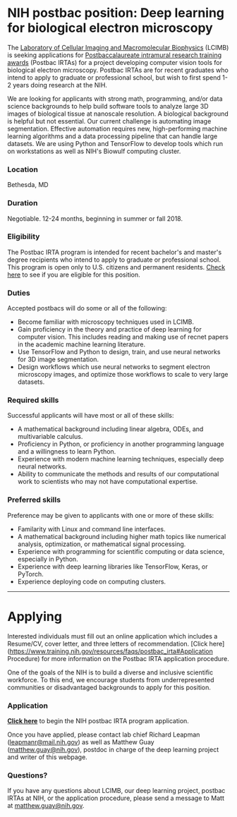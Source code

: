 # NIH postbac position: Deep learning for biological electron microscopy
The [Laboratory of Cellular Imaging and Macromolecular Biophysics](https://www.nibib.nih.gov/labs-at-nibib/laboratory-cellular-imaging-and-macromolecular-biophysics-lcimb) (LCIMB) is seeking applications for [Postbaccalaureate intramural research training awards](https://www.training.nih.gov/programs/postbac_irta) (Postbac IRTAs) for a project developing computer vision tools for biological electron microscopy. Postbac IRTAs are for recent graduates who intend to apply to graduate or professional school, but wish to first spend 1-2 years doing research at the NIH.

We are looking for applicants with strong math, programming, and/or data science backgrounds to help build software tools to analyze large 3D images of biological tissue at nanoscale resolution. A biological background is helpful but not essential. Our current challenge is automating image segmentation. Effective automation requires new, high-performing machine learning algorithms and a data processing pipeline that can handle large datasets. We are using Python and TensorFlow to develop tools which run on workstations as well as NIH's Biowulf computing cluster.

### Location
Bethesda, MD

### Duration
Negotiable. 12-24 months, beginning in summer or fall 2018.

### Eligibility
The Postbac IRTA program is intended for recent bachelor's and master's degree recipients who intend to apply to graduate or professional school. This program is open only to U.S. citizens and permanent residents. [Check here](https://www.training.nih.gov/resources/faqs/postbac_irta#Eligibility) to see if you are eligible for this position.

### Duties
Accepted postbacs will do some or all of the following:
* Become familiar with microscopy techniques used in LCIMB.
* Gain proficiency in the theory and practice of deep learning for computer vision. This includes reading and making use of recnet papers in the academic machine learning literature.
* Use TensorFlow and Python to design, train, and use neural networks for 3D image segmentation.
* Design workflows which use neural networks to segment electron microscopy images, and optimize those workflows to scale to very large datasets.

### Required skills
Successful applicants will have most or all of these skills:
* A mathematical background including linear algebra, ODEs, and multivariable calculus.
* Proficiency in Python, or proficiency in another programming language and a willingness to learn Python.
* Experience with modern machine learning techniques, especially deep neural networks.
* Ability to communicate the methods and results of our computational work to scientists who may not have computational expertise.

### Preferred skills
Preference may be given to applicants with one or more of these skills:
* Familarity with Linux and command line interfaces.
* A mathematical background including higher math topics like numerical analysis, optimization, or mathematical signal processing.
* Experience with programming for scientific computing or data science, especially in Python.
* Experience with deep learning libraries like TensorFlow, Keras, or PyTorch.
* Experience deploying code on computing clusters.

---
# Applying
Interested individuals must fill out an online application which includes a Resume/CV, cover letter, and three letters of recommendation. [Click here](https://www.training.nih.gov/resources/faqs/postbac_irta#Application Procedure) for more information on the Postbac IRTA application procedure.

One of the goals of the NIH is to build a diverse and inclusive scientific workforce. To this end, we encourage students from underrepresented communities or disadvantaged backgrounds to apply for this position.

### Application
**[Click here](https://www2.training.nih.gov/apps/publicforms/pbt/forms/pbtapp.aspx)** to begin the NIH postbac IRTA program application. 

Once you have applied, please contact lab chief Richard Leapman (<leapmanr@mail.nih.gov>) as well as Matthew Guay (<matthew.guay@nih.gov>), postdoc in charge of the deep learning project and writer of this webpage.

### Questions?
If you have any questions about LCIMB, our deep learning project, postbac IRTAs at NIH, or the application procedure, please send a message to Matt at <matthew.guay@nih.gov>.



